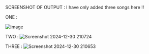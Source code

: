 SCREENSHOT OF OUTPUT : I have only added three songs here !!

ONE :

![image](https://github.com/user-attachments/assets/259afee3-664f-4a0d-af73-f867d73e4b5b)


TWO :
![Screenshot 2024-12-30 210724](https://github.com/user-attachments/assets/b73229fe-8bd5-41e4-b7e6-2133b136580c)


THREE :
![Screenshot 2024-12-30 210653](https://github.com/user-attachments/assets/bcabe1b9-8125-44fc-8194-801d43a8091b)




